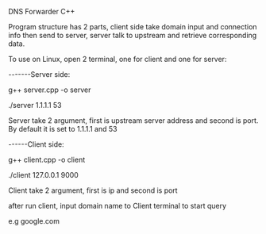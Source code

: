 
DNS Forwarder C++

Program structure has 2 parts, client side take domain input and connection info then send to server, server talk to upstream and retrieve corresponding data.

To use on Linux, open 2 terminal, one for client and one for server:

-------Server side:

g++ server.cpp -o server

./server 1.1.1.1 53

Server take 2 argument, first is upstream server address and second is port.
By default it is set to 1.1.1.1 and 53

------Client side:

g++ client.cpp -o client

./client 127.0.0.1 9000

Client take 2 argument, first is ip and second is port

after run client, input domain name to Client terminal to start query

e.g google.com
